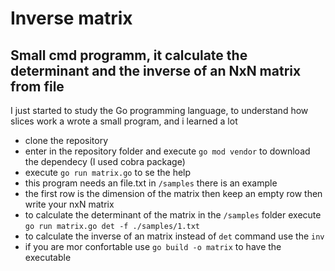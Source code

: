 #  Inverse matrix
## Small cmd programm, it calculate the determinant and the inverse of an NxN matrix from file

I just started to study the Go programming language, to understand how slices work a wrote a small program, and i learned a lot

- clone the repository
- enter in the repository folder and execute `go mod vendor` to download the dependecy (I used cobra package)
- execute `go run matrix.go` to se the help
- this program needs an file.txt in `/samples` there is an example
- the first row is the dimension of the matrix then keep an empty row then write your nxN matrix
- to calculate the determinant of the matrix in the `/samples` folder execute `go run matrix.go det -f ./samples/1.txt`
- to calculate the inverse of an matrix instead of `det` command use the `inv`
- if you are mor confortable use `go build -o matrix` to have the executable
